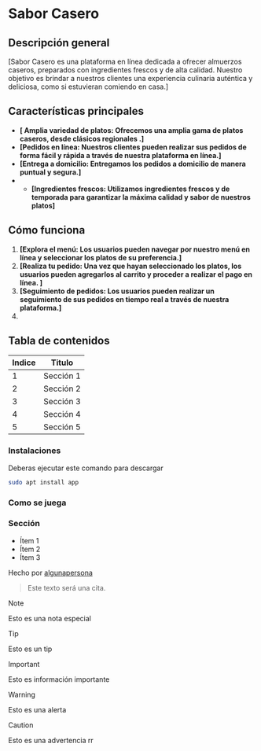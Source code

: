 # Sabor Casero

## Descripción general

[Sabor Casero es una plataforma en línea dedicada a ofrecer almuerzos caseros, preparados con ingredientes frescos y de alta calidad. Nuestro objetivo es brindar a nuestros clientes una experiencia culinaria auténtica y deliciosa, como si estuvieran comiendo en casa.]

## Características principales

* **[ Amplia variedad de platos: Ofrecemos una amplia gama de platos caseros, desde clásicos regionales .]**
* **[Pedidos en línea: Nuestros clientes pueden realizar sus pedidos de forma fácil y rápida a través de nuestra plataforma en línea.]**
* **[Entrega a domicilio: Entregamos los pedidos a domicilio de manera puntual y segura.]**
*  * **[Ingredientes frescos: Utilizamos ingredientes frescos y de temporada para garantizar la máxima calidad y sabor de nuestros platos]**
     

## Cómo funciona

1. **[Explora el menú: Los usuarios pueden navegar por nuestro menú en línea y seleccionar los platos de su preferencia.]**
2. **[Realiza tu pedido: Una vez que hayan seleccionado los platos, los usuarios pueden agregarlos al carrito y proceder a realizar el pago en línea. ]**
3. **[Seguimiento de pedidos: Los usuarios pueden realizar un seguimiento de sus pedidos en tiempo real a través de nuestra plataforma.]**
4. 





## Tabla de contenidos
| Indice | Titulo  |
|--|--|
| 1 | Sección 1 |
| 2 | Sección 2 |
| 3 | Sección 3 |
| 4 | Sección 4 |
| 5 | Sección 5 |

### Instalaciones 
Deberas ejecutar este comando para descargar 

```bash
sudo apt install app
```

### Como se juega 


### Sección 
- Ítem 1
- Ítem 2
- Ítem 3

Hecho por [algunapersona](luisAriza-9)

>Este texto será una cita.

> [!NOTE]
>Esto es una nota especial

> [!TIP]
> Esto es un tip

> [!IMPORTANT]  
> Esto es información importante

> [!WARNING]  
> Esto es una alerta

> [!CAUTION]
> Esto es una advertencia rr
